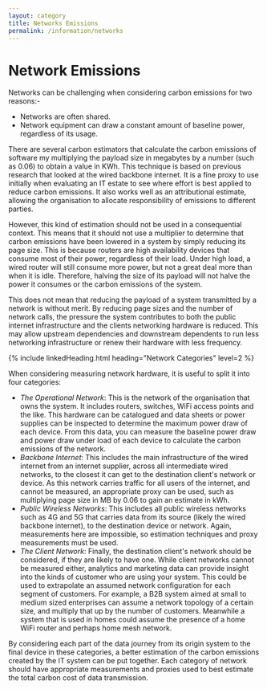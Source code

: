 ```yaml
---
layout: category
title: Networks Emissions
permalink: /information/networks
---
```

# Network Emissions
Networks can be challenging when considering carbon emissions for two reasons:-
- Networks are often shared.
- Network equipment can draw a constant amount of baseline power, regardless of its usage.

There are several carbon estimators that calculate the carbon emissions of software my multiplying the payload size in megabytes by a number (such as 0.06) to obtain a value in KWh. This technique is based on previous research that looked at the wired backbone internet. It is a fine proxy to use initially when evaluating an IT estate to see where effort is best applied to reduce carbon emissions. It also works well as an attributional estimate, allowing the organisation to allocate responsibility of emissions to different parties.

However, this kind of estimation should not be used in a consequential context. This means that it should not use a multiplier to determine that carbon emissions have been lowered in a system by simply reducing its page size. This is because routers are high availability devices that consume most of their power, regardless of their load. Under high load, a wired router will still consume more power, but not a great deal more than when it is idle. Therefore, halving the size of its payload will not halve the power it consumes or the carbon emissions of the system.

This does not mean that reducing the payload of a system transmitted by a network is without merit. By reducing page sizes and the number of network calls, the pressure the system contributes to both the public internet infrastructure and the clients networking hardware is reduced. This may allow upstream dependencies and downstream dependents to run less networking infrastructure or renew their hardware with less frequency.

{% include linkedHeading.html heading="Network Categories" level=2 %}

When considering measuring network hardware, it is useful to split it into four categories:
- _The Operational Network_: This is the network of the organisation that owns the system. It includes routers, switches, WiFi access points and the like. This hardware can be catalogued and data sheets or power supplies can be inspected to determine the maximum power draw of each device. From this data, you can measure the baseline power draw and power draw under load of each device to calculate the carbon emissions of the network.
- _Backbone Internet_: This includes the main infrastructure of the wired internet from an internet supplier, across all intermediate wired networks, to the closest it can get to the destination client's network or device. As this network carries traffic for all users of the internet, and cannot be measured,  an appropriate proxy can be used, such as multiplying page size in MB by 0.06 to gain an estimate in kWh.
- _Public Wireless Networks_: This includes all public wireless networks such as 4G and 5G that carries data from its source (likely the wired backbone internet), to the destination device or network. Again, measurements here are impossible, so estimation techniques and proxy measurements must be used.
- _The Client Network_: Finally, the destination client's network should be considered, if they are likely to have one. While client networks cannot be measured either, analytics and marketing data can provide insight into the kinds of customer who are using your system. This could be used to extrapolate an assumed network configuration for each segment of customers. For example, a B2B system aimed at small to medium sized enterprises can assume a network topology of a certain size, and multiply that up by the number of customers. Meanwhile a system that is used in homes could assume the presence of a home WiFi router and perhaps home mesh network.

By considering each part of the data journey from its origin system to the final device in these categories, a better estimation of the carbon emissions created by the IT system can be put together. Each category of network should have appropriate measurements and proxies used to best estimate the total carbon cost of data transmission.